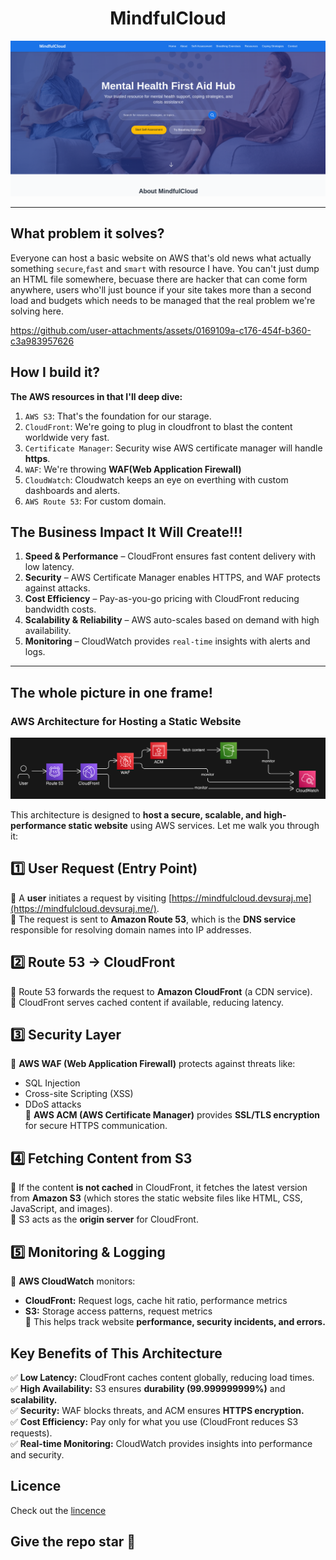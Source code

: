 <h1 align="center">
  <strong>MindfulCloud</strong>
</h1>

![Image](./Assets/MindfulCloud-home-image.png)

---

## What problem it solves?

Everyone can host a basic website on AWS that's old news what actually something `secure`,`fast` and `smart` with resource I have. You can't just dump an HTML file somewhere, becuase there are hacker that can come form anywhere, users who'll just bounce if your site takes more than a second load and budgets which needs to be managed that the real problem we're solving here.

https://github.com/user-attachments/assets/0169109a-c176-454f-b360-c3a983957626

## How I build it?

**The AWS resources in that I'll deep dive:**

1. `AWS S3`: That's the foundation for our starage.
2. `CloudFront`: We're going to plug in cloudfront to blast the content worldwide very fast.
3. `Certificate Manager`: Security wise AWS certificate manager will handle **https**.
4. `WAF`: We're throwing **WAF(Web Application Firewall)**
5. `CloudWatch`: Cloudwatch keeps an eye on everthing with custom dashboards and alerts.
6. `AWS Route 53`: For custom domain.

## The Business Impact It Will Create!!!

1. **Speed & Performance** – CloudFront ensures fast content delivery with low latency.
2. **Security** – AWS Certificate Manager enables HTTPS, and WAF protects against attacks.
3. **Cost Efficiency** – Pay-as-you-go pricing with CloudFront reducing bandwidth costs.
4. **Scalability & Reliability** – AWS auto-scales based on demand with high availability.
5. **Monitoring** – CloudWatch provides `real-time` insights with alerts and logs.

---

## The whole picture in one frame!

### AWS Architecture for Hosting a Static Website

![AWS architecture](./Assets/aws-architecture-stattic-website3.png)

This architecture is designed to **host a secure, scalable, and high-performance static website** using AWS services. Let me walk you through it:

## **1️⃣ User Request (Entry Point)**

🔹 A **user** initiates a request by visiting [https://mindfulcloud.devsuraj.me](https://mindfulcloud.devsuraj.me/).  
🔹 The request is sent to **Amazon Route 53**, which is the **DNS service** responsible for resolving domain names into IP addresses.

## **2️⃣ Route 53 → CloudFront**

🔹 Route 53 forwards the request to **Amazon CloudFront** (a CDN service).  
🔹 CloudFront serves cached content if available, reducing latency.

## **3️⃣ Security Layer**

🔹 **AWS WAF (Web Application Firewall)** protects against threats like:

- SQL Injection
- Cross-site Scripting (XSS)
- DDoS attacks  
  🔹 **AWS ACM (AWS Certificate Manager)** provides **SSL/TLS encryption** for secure HTTPS communication.

## **4️⃣ Fetching Content from S3**

🔹 If the content **is not cached** in CloudFront, it fetches the latest version from **Amazon S3** (which stores the static website files like HTML, CSS, JavaScript, and images).  
🔹 S3 acts as the **origin server** for CloudFront.

## **5️⃣ Monitoring & Logging**

🔹 **AWS CloudWatch** monitors:

- **CloudFront:** Request logs, cache hit ratio, performance metrics
- **S3:** Storage access patterns, request metrics  
  🔹 This helps track website **performance, security incidents, and errors.**

## **Key Benefits of This Architecture**

✅ **Low Latency:** CloudFront caches content globally, reducing load times.  
✅ **High Availability:** S3 ensures **durability (99.999999999%)** and **scalability.**  
✅ **Security:** WAF blocks threats, and ACM ensures **HTTPS encryption.**  
✅ **Cost Efficiency:** Pay only for what you use (CloudFront reduces S3 requests).  
✅ **Real-time Monitoring:** CloudWatch provides insights into performance and security.

## Licence
Check out the [lincence](https://github.com/Suraj-kumar00/MindfulCloud/blob/main/LICENSE)

## Give the repo star 🤩
